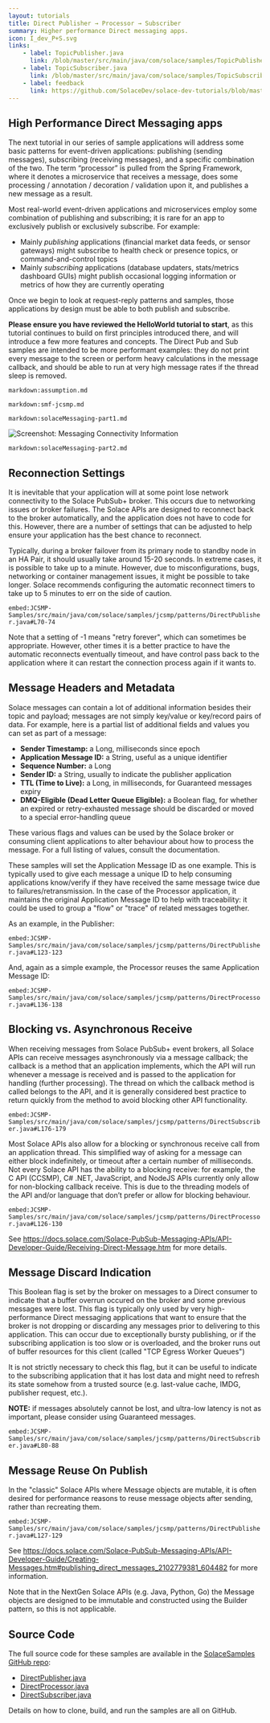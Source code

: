 ```yaml
---
layout: tutorials
title: Direct Publisher → Processor → Subscriber
summary: Higher performance Direct messaging apps.
icon: I_dev_P+S.svg
links:
    - label: TopicPublisher.java
      link: /blob/master/src/main/java/com/solace/samples/TopicPublisher.java
    - label: TopicSubscriber.java
      link: /blob/master/src/main/java/com/solace/samples/TopicSubscriber.java
    - label: feedback
      link: https://github.com/SolaceDev/solace-dev-tutorials/blob/master/src/pages/tutorials/jcsmp/publish-subscribe.md
---
```


## High Performance Direct Messaging apps

The next tutorial in our series of sample applications will address some basic patterns for event-driven applications: publishing (sending messages), subscribing (receiving messages), and a specific combination of the two.  The term “processor” is pulled from the Spring Framework, where it denotes a microservice that receives a message, does some processing / annotation / decoration / validation upon it, and publishes a new message as a result.

Most real-world event-driven applications and microservices employ some combination of publishing and subscribing; it is rare for an app to exclusively publish or exclusively subscribe.  For example:

- Mainly _publishing_ applications (financial market data feeds, or sensor gateways) might subscribe to health check or presence topics, or command-and-control topics
- Mainly _subscribing_ applications (database updaters, stats/metrics dashboard GUIs) might publish occasional logging information or metrics of how they are currently operating

Once we begin to look at request-reply patterns and samples, those applications by design must be able to both publish and subscribe.

**Please ensure you have reviewed the HelloWorld tutorial to start**, as this tutorial continues to build on first principles introduced there, and will introduce a few more features and concepts.  The Direct Pub and  Sub samples are intended to be more performant examples: they do not print every message to the screen or perform heavy calculations in the message callback, and should be able to run at very high message rates if the thread sleep is removed.


[//]: # (`markdown:pubSubIntro.md`)

`markdown:assumption.md`

`markdown:smf-jcsmp.md`

[//]: # (`markdown:pubSubGoal.md`)

`markdown:solaceMessaging-part1.md`

![Screenshot: Messaging Connectivity Information](../../../images/screenshots/connectivity-info.png)

`markdown:solaceMessaging-part2.md`



## Reconnection Settings

It is inevitable that your application will at some point lose network connectivity to the Solace PubSub+ broker.  This occurs due to networking issues or broker failures.  The Solace APIs are designed to reconnect back to the broker automatically, and the application does not have to code for this.  However, there are a number of settings that can be adjusted to help ensure your application has the best chance to reconnect.

Typically, during a broker failover from its primary node to standby node in an HA Pair, it should usually take around 15-20 seconds.  In extreme cases, it is possible to take up to a minute.  However, due to misconfigurations, bugs, networking or container management issues, it might be possible to take longer.  Solace recommends configuring the automatic reconnect timers to take up to 5 minutes to err on the side of caution.

`embed:JCSMP-Samples/src/main/java/com/solace/samples/jcsmp/patterns/DirectPublisher.java#L70-74`
 
Note that a setting of -1 means "retry forever", which can sometimes be appropriate.  However, other times it is a better practice to have the automatic reconnects eventually timeout, and have control pass back to the application where it can restart the connection process again if it wants to.



## Message Headers and Metadata

Solace messages can contain a lot of additional information besides their topic and payload; messages are not simply key/value or key/record pairs of data.  For example, here is a partial list of additional fields and values you can set as part of a message:

- **Sender Timestamp:** a Long, milliseconds since epoch
- **Application Message ID:** a String, useful as a unique identifier
- **Sequence Number:** a Long
- **Sender ID:** a String, usually to indicate the publisher application
- **TTL (Time to Live):** a Long, in milliseconds, for Guaranteed messages expiry
- **DMQ-Eligible (Dead Letter Queue Eligible):** a Boolean flag, for whether an expired or retry-exhausted message should be discarded or moved to a special error-handling queue 

These various flags and values can be used by the Solace broker or consuming client applications to alter behaviour about how to process the message.  For a full listing of values, consult the documentation.

These samples will set the Application Message ID as one example.  This is typically used to give each message a unique ID to help consuming applications know/verify if they have received the same message twice due to failures/retransmission.  In the case of the Processor application, it maintains the original Application Message ID to help with traceability: it could be used to group a "flow" or "trace" of related messages together.

As an example, in the Publisher:

`embed:JCSMP-Samples/src/main/java/com/solace/samples/jcsmp/patterns/DirectPublisher.java#L123-123`
 
And, again as a simple example, the Processor reuses the same Application Message ID:

`embed:JCSMP-Samples/src/main/java/com/solace/samples/jcsmp/patterns/DirectProcessor.java#L136-138`




## Blocking vs. Asynchronous Receive

When receiving messages from Solace PubSub+ event brokers, all Solace APIs can receive messages asynchronously via a message callback; the callback is a method that an application implements, which the API will run whenever a message is received and is passed to the application for handling (further processing).  The thread on which the callback method is called belongs to the API,  and it is generally considered best practice to return quickly from the method to avoid blocking other API functionality.

`embed:JCSMP-Samples/src/main/java/com/solace/samples/jcsmp/patterns/DirectSubscriber.java#L176-179`
 
Most Solace APIs also allow for a blocking or synchronous receive call from an application thread.  This simplified way of asking for a message can either block indefinitely, or timeout after a certain number of milliseconds.  Not every Solace API has the ability to a blocking receive: for example, the C API (CCSMP), C# .NET, JavaScript, and NodeJS APIs currently only allow for non-blocking callback receive.  This is due to the threading models of the API and/or language that don’t prefer or allow for blocking behaviour.

`embed:JCSMP-Samples/src/main/java/com/solace/samples/jcsmp/patterns/DirectProcessor.java#L126-130`

See https://docs.solace.com/Solace-PubSub-Messaging-APIs/API-Developer-Guide/Receiving-Direct-Message.htm for more details.




## Message Discard Indication

This Boolean flag is set by the broker on messages to a Direct consumer to indicate that a buffer overrun occured on the broker and some previous messages were lost.  This flag is typically only used by very high-performance Direct messaging applications that want to ensure that the broker is not dropping or discarding any messages prior to delivering to this application.  This can occur due to exceptionally bursty publishing, or if the subscribing application is too slow or is overloaded, and the broker runs out of buffer resources for this client (called "TCP Egress Worker Queues")

It is not strictly necessary to check this flag, but it can be useful to indicate to the subscribing application that it has lost data and might need to refresh its state somehow from a trusted source (e.g. last-value cache, IMDG, publisher request, etc.).

**NOTE:** if messages absolutely cannot be lost, and ultra-low latency is not as important, please consider using Guaranteed messages.

`embed:JCSMP-Samples/src/main/java/com/solace/samples/jcsmp/patterns/DirectSubscriber.java#L80-88`



## Message Reuse On Publish

In the "classic" Solace APIs where Message objects are mutable, it is often desired for performance reasons to reuse message objects after sending, rather than recreating them.

`embed:JCSMP-Samples/src/main/java/com/solace/samples/jcsmp/patterns/DirectPublisher.java#L127-129`
 
See https://docs.solace.com/Solace-PubSub-Messaging-APIs/API-Developer-Guide/Creating-Messages.htm#publishing_direct_messages_2102779381_604482 for more information.

Note that in the NextGen Solace APIs (e.g. Java, Python, Go) the Message objects are designed to be immutable and constructed using the Builder pattern, so this is not applicable.





## Source Code

The full source code for these samples are available in the [SolaceSamples GitHub repo](https://github.com/SolaceSamples/solace-samples-java-jcsmp):

- [DirectPublisher.java](https://github.com/SolaceSamples/solace-samples-java-jcsmp/blob/master/src/main/java/com/solace/samples/jcsmp/patterns/DirectPublisher.java)
- [DirectProcessor.java](https://github.com/SolaceSamples/solace-samples-java-jcsmp/blob/master/src/main/java/com/solace/samples/jcsmp/patterns/DirectProcessor.java)
- [DirectSubscriber.java](https://github.com/SolaceSamples/solace-samples-java-jcsmp/blob/master/src/main/java/com/solace/samples/jcsmp/patterns/DirectSubscriber.java)

Details on how to clone, build, and run the samples are all on GitHub.
